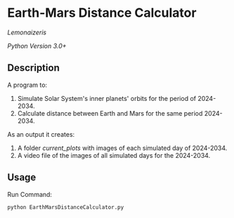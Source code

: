 # Earth-Mars Distance Calculator
*Lemonaizeris*

*Python Version 3.0+*

## Description
A program to:
1) Simulate Solar System's inner planets' orbits for the period of 2024-2034.
2) Calculate distance between Earth and Mars for the same period 2024-2034.

As an output it creates:
1) A folder *current_plots* with images of each simulated day of 2024-2034.
2) A video file of the images of all simulated days for the 2024-2034.


## Usage

Run Command:

	python EarthMarsDistanceCalculator.py